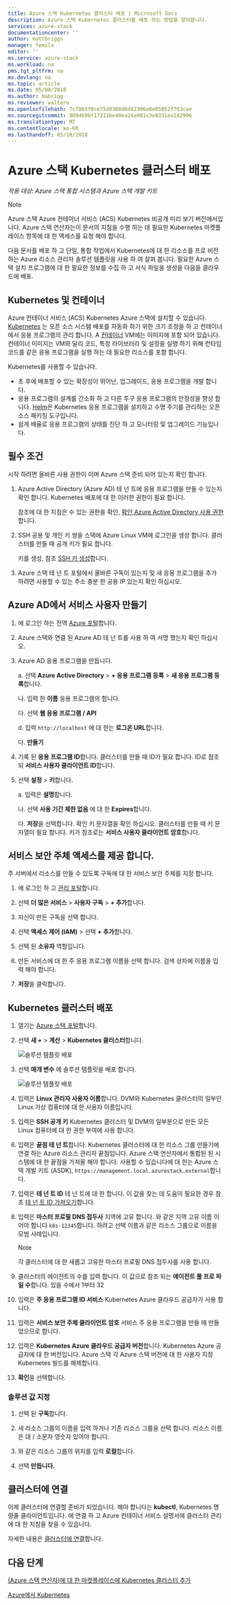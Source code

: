 ```yaml
---
title: Azure 스택 Kubernetes 클러스터 배포 | Microsoft Docs
description: Azure 스택 Kubernetes 클러스터를 배포 하는 방법을 알아봅니다.
services: azure-stack
documentationcenter: ''
author: mattbriggs
manager: femila
editor: ''
ms.service: azure-stack
ms.workload: na
pms.tgt_pltfrm: na
ms.devlang: na
ms.topic: article
ms.date: 05/08/2018
ms.author: mabrigg
ms.reviewer: waltero
ms.openlocfilehash: 7cf865f0ce75d8308d6d42306e8e05852f763cae
ms.sourcegitcommit: 909469bf17211be40ea24a981c3e0331ea182996
ms.translationtype: MT
ms.contentlocale: ko-KR
ms.lasthandoff: 05/10/2018
---
```

# <a name="deploy-a-kubernetes-cluster-to-azure-stack"></a>Azure 스택 Kubernetes 클러스터 배포

*적용 대상: Azure 스택 통합 시스템과 Azure 스택 개발 키트*

> [!Note]  
> Azure 스택 Azure 컨테이너 서비스 (ACS) Kubernetes 비공개 미리 보기 버전에서입니다. Azure 스택 연산자는이 문서의 지침을 수행 하는 데 필요한 Kubernetes 마켓플레이스 항목에 대 한 액세스를 요청 해야 합니다.

다음 문서를 배포 하 고 단일, 통합 작업에서 Kubernetes에 대 한 리소스를 프로 비전 하는 Azure 리소스 관리자 솔루션 템플릿을 사용 하 여 살펴 봅니다. 필요한 Azure 스택 설치 프로그램에 대 한 필요한 정보를 수집 하 고 서식 파일을 생성을 다음을 클라우드에 배포.

## <a name="kubernetes-and-containers"></a>Kubernetes 및 컨테이너

Azure 컨테이너 서비스 (ACS) Kubernetes Azure 스택에 설치할 수 있습니다. [Kubernetes](https://kubernetes.io) 는 오픈 소스 시스템 배포를 자동화 하기 위한 크기 조정을 하 고 컨테이너에서 응용 프로그램의 관리 합니다. A [컨테이너](https://www.docker.com/what-container) VM에는 이미지에 포함 되어 있습니다. 컨테이너 이미지는 VM와 달리 코드, 특정 라이브러리 및 설정을 실행 하기 위해 런타임 코드를 같은 응용 프로그램을 실행 하는 데 필요한 리소스를 포함 합니다.

Kubernetes를 사용할 수 있습니다.

- 초 후에 배포할 수 있는 확장성이 뛰어난, 업그레이드, 응용 프로그램을 개발 합니다. 
- 응용 프로그램의 설계를 간소화 하 고 다른 투구 응용 프로그램의 안정성을 향상 합니다. [Helm](https://github.com/kubernetes/helm)은 Kubernetes 응용 프로그램을 설치하고 수명 주기를 관리하는 오픈 소스 패키징 도구입니다.
- 쉽게 배율로 응용 프로그램의 상태를 진단 하 고 모니터링 및 업그레이드 기능입니다.

## <a name="prerequisites"></a>필수 조건 

시작 하려면 올바른 사용 권한이 이며 Azure 스택 준비 되어 있는지 확인 합니다.

1. Azure Active Directory (Azure AD) 테 넌 트에 응용 프로그램을 만들 수 있는지 확인 합니다. Kubernetes 배포에 대 한 이러한 권한이 필요 합니다.

    참조에 대 한 지침은 수 있는 권한을 확인, [확인 Azure Active Directory 사용 권한](https://docs.microsoft.com/azure/azure-resource-manager/resource-group-create-service-principal-portal#check-azure-active-directory-permissions)합니다.

2. SSH 공용 및 개인 키 쌍을 스택에 Azure Linux VM에 로그인을 생성 합니다. 클러스터를 만들 때 공개 키가 필요 합니다.

    키를 생성, 참조 [SSH 키 생성](https://github.com/msazurestackworkloads/acs-engine/blob/master/docs/ssh.md#ssh-key-generation)합니다.

3. Azure 스택 테 넌 트 포털에서 올바른 구독이 있는지 및 새 응용 프로그램을 추가 하려면 사용할 수 있는 주소 충분 한 공용 IP 있는지 확인 하십시오.

## <a name="create-a-service-principal-in-azure-ad"></a>Azure AD에서 서비스 사용자 만들기

1. 에 로그인 하는 전역 [Azure 포털](http://www.poartal.azure.com)합니다.
2. Azure 스택와 연결 된 Azure AD 테 넌 트를 사용 하 여 서명 했는지 확인 하십시오.
3. Azure AD 응용 프로그램을 만듭니다.

    a. 선택 **Azure Active Directory** > **+ 응용 프로그램 등록** > **새 응용 프로그램 등록**합니다.

    나. 입력 한 **이름** 응용 프로그램의 합니다.

    다. 선택 **웹 응용 프로그램 / API**

    d. 입력 `http://localhost` 에 대 한는 **로그온 URL**합니다.

    다. **만들기**

4. 기록 된 **응용 프로그램 ID**합니다. 클러스터를 만들 때 ID가 필요 합니다. ID로 참조 되 **서비스 사용자 클라이언트 ID**합니다.

5. 선택 **설정** > **키**합니다.

    a. 입력은 **설명**합니다.

    나. 선택 **사용 기간 제한 없음** 에 대 한 **Expires**합니다.

    다. **저장**을 선택합니다. 확인 키 문자열을 확인 하십시오. 클러스터를 만들 때 키 문자열이 필요 합니다. 키가 참조로는 **서비스 사용자 클라이언트 암호**합니다.



## <a name="give-the-service-principal-access"></a>서비스 보안 주체 액세스를 제공 합니다.

주 서버에서 리소스를 만들 수 있도록 구독에 대 한 서비스 보안 주체를 지정 합니다.

1.  에 로그인 하 고 [관리 포털](https://adminportal.local.azurestack.external)합니다.

2. 선택 **더 많은 서비스** > **사용자 구독** > **+ 추가**합니다.

3. 자신이 만든 구독을 선택 합니다.

4. 선택 **액세스 제어 (IAM)** > 선택 **+ 추가**합니다.

5. 선택 된 **소유자** 역할입니다.

6. 만든 서비스에 대 한 주 응용 프로그램 이름을 선택 합니다. 검색 상자에 이름을 입력 해야 합니다.

7. **저장**을 클릭합니다.

## <a name="deploy-a-kubernetes-cluster"></a>Kubernetes 클러스터 배포

1. 열기는 [Azure 스택 포털](https://portal.local.azurestack.external)합니다.

2. 선택 **새 +** > **계산** > **Kubernetes 클러스터**합니다.

    ![솔루션 템플릿 배포](../media/azure-stack-solution-template-kubernetes-cluster-add/azure-stack-kubernetes-cluster-solution-template.png)

3. 선택 **매개 변수** 에 솔루션 템플릿을 배포 합니다.

    ![솔루션 템플릿 배포](../media/azure-stack-solution-template-kubernetes-cluster-add/azure-stack-kubernetes-cluster-solution-template-parameters.png)

2. 입력은 **Linux 관리자 사용자 이름**합니다. DVM와 Kubernetes 클러스터의 일부인 Linux 가상 컴퓨터에 대 한 사용자 이름입니다.

3. 입력은 **SSH 공개 키** Kubernetes 클러스터 및 DVM의 일부분으로 만든 모든 Linux 컴퓨터에 대 한 권한 부여에 사용 합니다.

4. 입력은 **끝점 테 넌 트**합니다. Kubernetes 클러스터에 대 한 리소스 그룹 만들기에 연결 하는 Azure 리소스 관리자 끝점입니다. Azure 스택 연산자에서 통합된 된 시스템에 대 한 끝점을 가져올 해야 합니다. 사용할 수 있습니다에 대 한는 Azure 스택 개발 키트 (ASDK), `https://management.local.azurestack.external`합니다.

5. 입력은 **테 넌 트 ID** 테 넌 트에 대 한 합니다. 이 값을 찾는 데 도움이 필요한 경우 참조 [테 넌 트 ID 가져오기](https://docs.microsoft.com/azure/azure-resource-manager/resource-group-create-service-principal-portal#get-tenant-id)합니다. 

6. 입력은 **마스터 프로필 DNS 접두사** 지역에 고유 합니다. 와 같은 지역 고유 이름 이어야 합니다 `k8s-12345`합니다. 하려고 선택 이름과 같은 리소스 그룹으로 이름을 모범 사례입니다.

    > [!Note]  
    > 각 클러스터에 대 한 새롭고 고유한 마스터 프로필 DNS 접두사를 사용 합니다.

7. 클러스터의 에이전트의 수를 입력 합니다. 이 값으로 참조 되는 **에이전트 풀 프로 파일 수**합니다. 있을 수에서 1부터 32

8. 입력은 **주 응용 프로그램 ID 서비스** Kubernetes Azure 클라우드 공급자가 사용 합니다.

9. 입력은 **서비스 보안 주체 클라이언트 암호** 서비스 주 응용 프로그램을 만들 때 만들었으므로 합니다.

10. 입력은 **Kubernetes Azure 클라우드 공급자 버전**합니다. Kubernetes Azure 공급자에 대 한 버전입니다. Azure 스택 각 Azure 스택 버전에 대 한 사용자 지정 Kubernetes 빌드를 해제합니다.

12. **확인**을 선택합니다.

### <a name="specify-the-solution-values"></a>솔루션 값 지정

1. 선택 된 **구독**합니다.

2. 새 리소스 그룹의 이름을 입력 하거나 기존 리소스 그룹을 선택 합니다. 리소스 이름은 대 / 소문자 영숫자 있어야 합니다.

3. 와 같은 리소스 그룹의 위치를 입력 **로컬**합니다.

4. 선택 **만듭니다.**

## <a name="connect-to-your-cluster"></a>클러스터에 연결

이제 클러스터에 연결할 준비가 되었습니다. 해야 합니다는 **kubectl**, Kubernetes 명령줄 클라이언트입니다. 에 연결 하 고 Azure 컨테이너 서비스 설명서에 클러스터 관리에 대 한 지침을 찾을 수 있습니다.   

자세한 내용은 [클러스터에 연결](https://docs.microsoft.com/azure/container-service/kubernetes/container-service-kubernetes-walkthrough#connect-to-the-cluster)합니다.

## <a name="next-steps"></a>다음 단계

[(Azure 스택 연산자)에 대 한 마켓플레이스에 Kubernetes 클러스터 추가](..\azure-stack-solution-template-kubernetes-cluster-add.md)

[Azure에서 Kubernetes](https://docs.microsoft.com/azure/container-service/kubernetes/container-service-kubernetes-walkthrough)